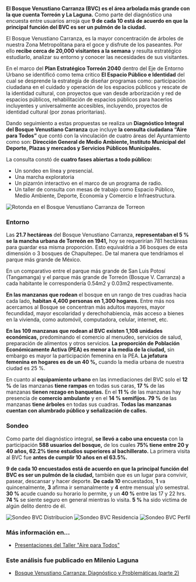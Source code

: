 
**El Bosque Venustiano Carranza (BVC) es el área arbolada más grande con la que cuenta Torreón y La Laguna.** Como parte del diagnóstico una encuesta entre usuarios arroja que **9 de cada 10 está de acuerdo en que la principal función del BVC es ser un pulmón de la ciudad.**

El Bosque Venustiano Carranza, es la mayor concentración de árboles de nuestra Zona Metropolitana para el goce y disfrute de los paseantes. Por ello **recibe cerca de 20,000 visitantes a la semana** y resulta estratégico estudiarlo, analizar su entorno y conocer las necesidades de sus visitantes.

En el marco del **Plan Estratégico Torreón 2040** dentro del Eje de Entorno Urbano se identificó como tema critico **El Espacio Público e Identidad** del cual se desprende la estrategia de diseñar programas como: participación ciudadana en el cui­dado y operación de los espacios públicos y rescate de la identidad cultural, con proyectos que van desde arborización y red de espacios públicos, rehabilitación de espacios públicos para hacerlos incluyentes y universalmente accesibles, incluyendo, proyectos de identidad cultural (por zonas prioritarias).

Dando seguimiento a estas propuestas se realiza un **Diagnóstico Integral del Bosque Venustiano Carranza** que incluye **la consulta ciudadana “Aire para Todos”** que contó con la vinculación de cuatro áreas del Ayuntamiento como son: **Dirección General de Medio Ambiente, Instituto Municipal del Deporte, Plazas y mercados y Servicios Públicos Municipales.**

La consulta constó de **cuatro fases abiertas a todo público:**

* Un sondeo en línea y presencial.
* Una marcha exploratoria
* Un pizarrón interactivo en el marco de un programa de radio.
* Un taller de consulta con mesas de trabajo como Espacio Público, Medio Ambiente, Deporte, Economía y Comercio e Infraestructura.

<img class="img-responsive" src="bosque-venustiano-carranza-diagnostico-y-problematicas-parte-2/bosque-venustiano-carranza-rotonda.jpg" alt="Rotonda en el Bosque Venustiano Carranza de Torreon">

### Entorno

Las **21.7 hectáreas** del Bosque Venustiano Carranza, **representaban el 5 % se la mancha urbana de Torreón en 1941,** hoy se requerirían 781 hectáreas para guardar esa misma proporción. Esto equivaldría a 36 bosques de esta dimensión o 3 bosques de Chapultepec. De tal manera que tendríamos el parque más grande de México.

En un comparativo entre el parque más grande de San Luis Potosí (Tangamanga) y el parque más grande de Torreón (Bosque V. Carranza) a cada habitante le correspondería 0.54m2 y 0.03m2 respectivamente.

**En las manzanas que rodean** el bosque en un rango de tres cuadras hacia cada lado, **habitan 4,400 personas en 1,300 hogares.** Entre más nos acercamos al Bosque se concentran más adultos mayores, mayor fecundidad, mayor escolaridad y derechohabiencia, más acceso a bienes en la vivienda, como automóvil, computadora, celular, internet, etc.

**En las 109 manzanas que rodean al BVC existen 1,108 unidades económicas,** predominando el comercio al menudeo, servicios de salud, preparación de alimentos y otros servicios. **La proporción de Población Económicamente Activa (PEA) es menor a la media de la ciudad,** sin embargo es mayor la participación femenina en la PEA. **La jefatura femenina en hogares es de un 40 %,** cuando la media urbana de nuestra ciudad es 25 %.

En cuanto al **equipamiento urbano** en las inmediaciones del BVC solo el **12 %** de las manzanas **tiene rampas** en todas sus caras, **17 %** de las manzanas **tienen rezago en banquetas.** En el **11 %** de las manzanas hay presencia de **comercio ambulante** y en el **14 % semifijos.** **79 %** de las manzanas **tiene árboles** en todas sus cuadras. **Todas las manzanas cuentan con alumbrado público y señalización de calles.**

### Sondeo

Como parte del diagnóstico integral, **se llevó a cabo una encuesta** con la participación **588 usuarios del bosque,** de los cuales **75% tiene entre 20 y 40 años, 62.2% tiene estudios superiores al bachillerato.** La primera visita al BVC fue **antes de cumplir 10 años en el 63.5%.**

**9 de cada 10 encuestados está de acuerdo en que la principal función del BVC es ser un pulmón de la ciudad,** también que es un lugar para convivir, pasear, descansar y hacer deporte. **De cada 10** encuestados, **1** va quincenalmente, **3** afirma ir semanalmente y **4** entre mensual y/o semestral. **30 %** acude cuando su horario lo permite, y un **40 %** entre las 17 y 22 hrs. **74 %** se siente seguro en general mientras lo visita. **5 %** ha sido víctima de algún delito dentro de él.

<img class="img-responsive" src="bosque-venustiano-carranza-diagnostico-y-problematicas-parte-2/encuesta-1-distribucion.jpg" alt="Sondeo BVC Distribucion">

<img class="img-responsive" src="bosque-venustiano-carranza-diagnostico-y-problematicas-parte-2/encuesta-2-residencia.jpg" alt="Sondeo BVC Residencia">

<img class="img-responsive" src="bosque-venustiano-carranza-diagnostico-y-problematicas-parte-2/encuesta-3-perfil.jpg" alt="Sondeo BVC Perfil">

### Más información en...

* [Presentaciones del Taller "Aire para Todos"](.../proyectos/aire-para-todos.html)

### Este análisis fue publicado en Milenio Laguna

* [Bosque Venustiano Carranza: Diagnóstico y Problemáticas (parte 2)](http://www.milenio.com/region/Milenio_Noticias-Nuestra_Metropoli_desde_el_IMPLAN-IMPLAN_Torreon-BVC_Torreon_0_805719463.html)
